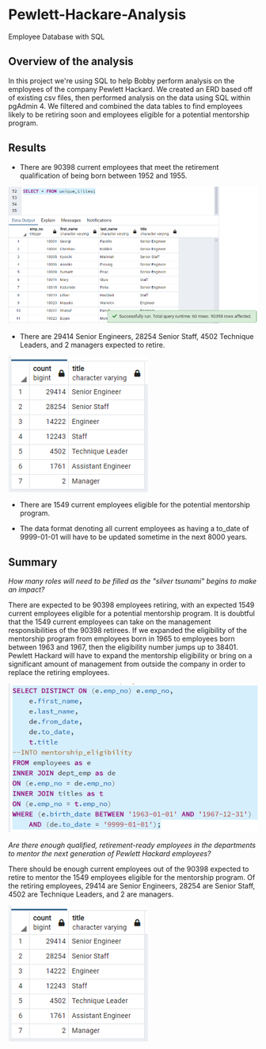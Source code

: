 # Pewlett-Hackare-Analysis
Employee Database with SQL

## Overview of the analysis
In this project we're using SQL to help Bobby perform analysis on the employees of the company Pewlett Hackard.
We created an ERD based off of existing csv files, then performed analysis on the data using SQL within pgAdmin 4.
We filtered and combined the data tables to find employees likely to be retiring soon and employees eligible for a potential mentorship program.


## Results

* There are 90398 current employees that meet the retirement qualification of being born between 1952 and 1955.

![Any_title](https://raw.githubusercontent.com/mdwilliams11/Pewlett-Hackare-Analysis/main/total_retirement_count.png)


* There are 29414 Senior Engineers, 28254 Senior Staff, 4502 Technique Leaders, and 2 managers expected to retire.

![Any_title](https://raw.githubusercontent.com/mdwilliams11/Pewlett-Hackare-Analysis/main/retiring_titles.png)


* There are 1549 current employees eligible for the potential mentorship program.

* The data format denoting all current employees as having a to_date of 9999-01-01 will have to be updated sometime in the next 8000 years.


## Summary

*How many roles will need to be filled as the "silver tsunami" begins to make an impact?*

There are expected to be 90398 employees retiring, with an expected 1549 current employees eligible for a potential mentorship program.
It is doubtful that the 1549 current employees can take on the management responsibilities of the 90398 retirees. 
If we expanded the eligibility of the mentorship program from employees born in 1965 to employees born between 1963 and 1967, then the eligibility number jumps up to 38401.
Pewlett Hackard will have to expand the mentorship eligibility or bring on a significant amount of management from outside the company in order to replace the retiring employees.

![Any_title](https://raw.githubusercontent.com/mdwilliams11/Pewlett-Hackare-Analysis/main/expanded_mentorship.png)


*Are there enough qualified, retirement-ready employees in the departments to mentor the next generation of Pewlett Hackard employees?*

There should be enough current employees out of the 90398 expected to retire to mentor the 1549 employees eligible for the mentorship program.
Of the retiring employees, 29414 are Senior Engineers, 28254 are Senior Staff, 4502 are Technique Leaders, and 2 are managers.

![Any_title](https://raw.githubusercontent.com/mdwilliams11/Pewlett-Hackare-Analysis/main/retiring_titles.png)